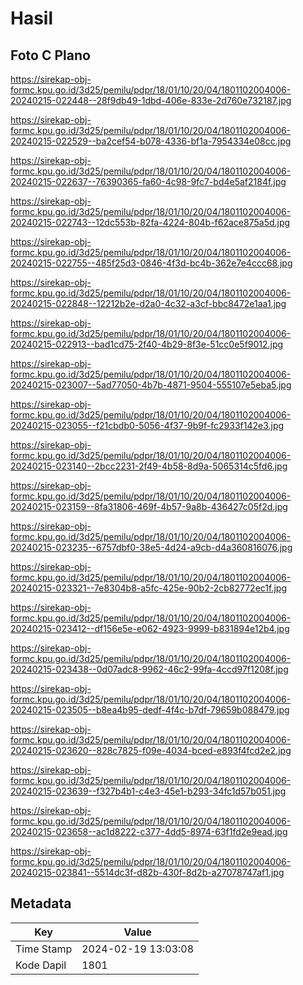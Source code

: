 # Hasil

## Foto C Plano

https://sirekap-obj-formc.kpu.go.id/3d25/pemilu/pdpr/18/01/10/20/04/1801102004006-20240215-022448--28f9db49-1dbd-406e-833e-2d760e732187.jpg

https://sirekap-obj-formc.kpu.go.id/3d25/pemilu/pdpr/18/01/10/20/04/1801102004006-20240215-022529--ba2cef54-b078-4336-bf1a-7954334e08cc.jpg

https://sirekap-obj-formc.kpu.go.id/3d25/pemilu/pdpr/18/01/10/20/04/1801102004006-20240215-022637--76390365-fa60-4c98-9fc7-bd4e5af2184f.jpg

https://sirekap-obj-formc.kpu.go.id/3d25/pemilu/pdpr/18/01/10/20/04/1801102004006-20240215-022743--12dc553b-82fa-4224-804b-f62ace875a5d.jpg

https://sirekap-obj-formc.kpu.go.id/3d25/pemilu/pdpr/18/01/10/20/04/1801102004006-20240215-022755--485f25d3-0846-4f3d-bc4b-362e7e4ccc68.jpg

https://sirekap-obj-formc.kpu.go.id/3d25/pemilu/pdpr/18/01/10/20/04/1801102004006-20240215-022848--12212b2e-d2a0-4c32-a3cf-bbc8472e1aa1.jpg

https://sirekap-obj-formc.kpu.go.id/3d25/pemilu/pdpr/18/01/10/20/04/1801102004006-20240215-022913--bad1cd75-2f40-4b29-8f3e-51cc0e5f9012.jpg

https://sirekap-obj-formc.kpu.go.id/3d25/pemilu/pdpr/18/01/10/20/04/1801102004006-20240215-023007--5ad77050-4b7b-4871-9504-555107e5eba5.jpg

https://sirekap-obj-formc.kpu.go.id/3d25/pemilu/pdpr/18/01/10/20/04/1801102004006-20240215-023055--f21cbdb0-5056-4f37-9b9f-fc2933f142e3.jpg

https://sirekap-obj-formc.kpu.go.id/3d25/pemilu/pdpr/18/01/10/20/04/1801102004006-20240215-023140--2bcc2231-2f49-4b58-8d9a-5065314c5fd6.jpg

https://sirekap-obj-formc.kpu.go.id/3d25/pemilu/pdpr/18/01/10/20/04/1801102004006-20240215-023159--8fa31806-469f-4b57-9a8b-436427c05f2d.jpg

https://sirekap-obj-formc.kpu.go.id/3d25/pemilu/pdpr/18/01/10/20/04/1801102004006-20240215-023235--6757dbf0-38e5-4d24-a9cb-d4a360816076.jpg

https://sirekap-obj-formc.kpu.go.id/3d25/pemilu/pdpr/18/01/10/20/04/1801102004006-20240215-023321--7e8304b8-a5fc-425e-90b2-2cb82772ec1f.jpg

https://sirekap-obj-formc.kpu.go.id/3d25/pemilu/pdpr/18/01/10/20/04/1801102004006-20240215-023412--df156e5e-e062-4923-9999-b831894e12b4.jpg

https://sirekap-obj-formc.kpu.go.id/3d25/pemilu/pdpr/18/01/10/20/04/1801102004006-20240215-023438--0d07adc8-9962-46c2-99fa-4ccd97f1208f.jpg

https://sirekap-obj-formc.kpu.go.id/3d25/pemilu/pdpr/18/01/10/20/04/1801102004006-20240215-023505--b8ea4b95-dedf-4f4c-b7df-79659b088479.jpg

https://sirekap-obj-formc.kpu.go.id/3d25/pemilu/pdpr/18/01/10/20/04/1801102004006-20240215-023620--828c7825-f09e-4034-bced-e893f4fcd2e2.jpg

https://sirekap-obj-formc.kpu.go.id/3d25/pemilu/pdpr/18/01/10/20/04/1801102004006-20240215-023639--f327b4b1-c4e3-45e1-b293-34fc1d57b051.jpg

https://sirekap-obj-formc.kpu.go.id/3d25/pemilu/pdpr/18/01/10/20/04/1801102004006-20240215-023658--ac1d8222-c377-4dd5-8974-63f1fd2e9ead.jpg

https://sirekap-obj-formc.kpu.go.id/3d25/pemilu/pdpr/18/01/10/20/04/1801102004006-20240215-023841--5514dc3f-d82b-430f-8d2b-a27078747af1.jpg


## Metadata

| Key        | Value               |
| ---------- | ------------------- |
| Time Stamp | 2024-02-19 13:03:08 |
| Kode Dapil | 1801                |



